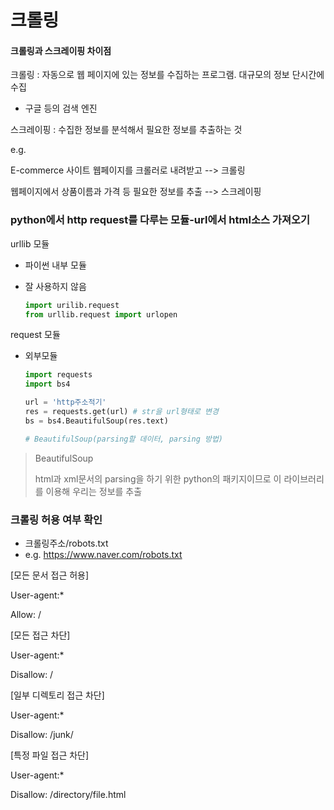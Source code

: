 # 크롤링

#### 크롤링과 스크레이핑 차이점

크롤링 : 자동으로 웹 페이지에 있는 정보를 수집하는 프로그램. 대규모의 정보 단시간에 수집

* 구글 등의 검색 엔진 

스크레이핑 : 수집한 정보를 분석해서 필요한 정보를 추출하는 것 



e.g. 

E-commerce 사이트 웹페이지를 크롤러로 내려받고 --> 크롤링 

웹페이지에서 상품이름과 가격 등 필요한 정보를 추출 --> 스크레이핑



### python에서 http request를 다루는 모듈-url에서 html소스 가져오기

urllib 모듈 

* 파이썬 내부 모듈

* 잘 사용하지 않음

  ```python
  import urilib.request
  from urllib.request import urlopen
  
  ```

  

request 모듈

* 외부모듈

  ```python
  import requests
  import bs4
  
  url = 'http주소적기'
  res = requests.get(url) # str을 url형태로 변경
  bs = bs4.BeautifulSoup(res.text)
  
  # BeautifulSoup(parsing할 데이터, parsing 방법)
  
  ```



> BeautifulSoup
>
> html과 xml문서의 parsing을 하기 위한 python의 패키지이므로 이 라이브러리를 이용해 우리는 정보를 추출 

### 크롤링 허용 여부 확인

* 크롤링주소/robots.txt
* e.g. https://www.naver.com/robots.txt

[모든 문서 접근 허용]

User-agent:*

Allow: /



[모든 접근 차단]

User-agent:*

Disallow: /



[일부 디렉토리 접근 차단]

User-agent:*

Disallow: /junk/



[특정 파일 접근 차단]

User-agent:*

Disallow: /directory/file.html